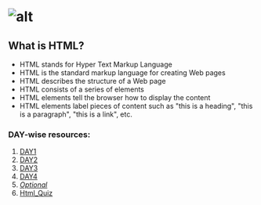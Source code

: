 # ![alt](https://www.w3.org/html/logo/badge/html5-badge-h-css3-semantics.png "text")

## What is HTML?
* HTML stands for Hyper Text Markup Language
* HTML is the standard markup language for creating Web pages
* HTML describes the structure of a Web page
* HTML consists of a series of elements
* HTML elements tell the browser how to display the content
* HTML elements label pieces of content such as "this is a heading", "this is a paragraph", "this is a link", etc.

### DAY-wise resources:
 1. [DAY1](https://github.com/Kingswhale/30-Days-of-Web/blob/main/HTML/DAY1.md)
 2. [DAY2](https://github.com/Kingswhale/30-Days-of-Web/blob/main/HTML/DAY2.md)
 3. [DAY3](https://github.com/Kingswhale/30-Days-of-Web/blob/main/HTML/DAY3.md)
 4. [DAY4](https://github.com/Kingswhale/30-Days-of-Web/blob/main/HTML/DAY4.md)
 5. [_Optional_](https://github.com/Kingswhale/30-Days-of-Web/blob/main/HTML/DAYOptional.md)
 6. [Html_Quiz](https://github.com/Kingswhale/30-Days-of-Web/blob/main/HTML/Html_Quiz.md)
